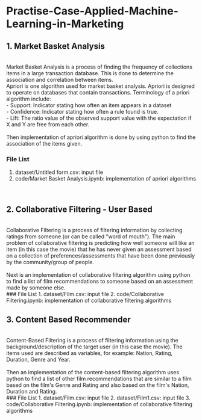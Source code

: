 # Practise-Case-Applied-Machine-Learning-in-Marketing
## 1. Market Basket Analysis
<br>
Market Basket Analysis is a process of finding the frequency of collections items in a large transaction database. This is done to determine the association and correlation between items.
<br>
Apriori is one algorithm used for market basket analysis. Apriori is designed to operate on databases that contain transactions. Terminology of a priori algorithm include:
<br>
- Support: Indicator stating how often an item appears in a dataset
<br>
- Confidence: Indicator stating how often a rule found is true.
<br>
- Lift: The ratio value of the observed support value with the expectation if X and Y are free from each other.
<br>
<br>
Then implementation of apriori algorithm is done by using python to find the association of the items given.
<br>

### File List
1. dataset/Untitled form.csv: input file
2. code/Market Basket Analysis.ipynb: implementation of apriori algorithms
<br>
  
## 2. Collaborative Filtering - User Based
<br>
Collaborative Filtering is a process of filtering information by collecting ratings from someone (or can be called "word of mouth"). The main problem of collaborative filtering is predicting how well someone will like an item (in this case the movie) that he has never given an assessment based on a collection of preferences/assessments that have been done previously by the community/group of people.
<br>
<br>
Next is an implementation of collaborative filtering algorithm using python to find a list of film recommendations to someone based on an assessment made by someone else.
<br>
### File List
1. dataset/Film.csv: input file
2. code/Collaborative Filtering.ipynb: implementation of collaborative filtering algorithms
<br>

## 3. Content Based Recommender
<br>
Content-Based Filtering is a process of filtering information using the background/description of the target user (in this case the movie). The items used are described as variables, for example: Nation, Rating, Duration, Genre and Year.
<br>
<br>
Then an implementation of the content-based filtering algorithm uses python to find a list of other film recommendations that are similar to a film based on the film's Genre and Rating and also based on the film's Nation, Duration and Rating.
<br>
### File List
1. dataset/Film.csv: input file
2. dataset/Film1.csv: input file
3. code/Collaborative Filtering.ipynb: implementation of collaborative filtering algorithms
<br>
